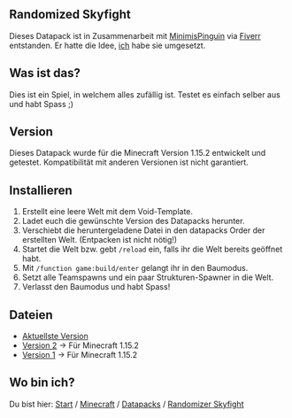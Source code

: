 ## Randomized Skyfight

Dieses Datapack ist in Zusammenarbeit mit [MinimisPinguin](https://twitter.com/MinimisPinguin) via [Fiverr](https://www.fiverr.com/rafaelurben/make-you-a-minecraft-datapack) entstanden.
Er hatte die Idee, [ich](https://fiverr.com/rafaelurben) habe sie umgesetzt.

## Was ist das?

Dies ist ein Spiel, in welchem alles zufällig ist. Testet es einfach selber aus und habt Spass ;)

## Version

Dieses Datapack wurde für die Minecraft Version 1.15.2 entwickelt und getestet. Kompatibilität mit anderen Versionen ist nicht garantiert.


## Installieren

1. Erstellt eine leere Welt mit dem Void-Template.
2. Ladet euch die gewünschte Version des Datapacks herunter.
3. Verschiebt die heruntergeladene Datei in den datapacks Order der erstellten Welt. (Entpacken ist nicht nötig!)
4. Startet die Welt bzw. gebt `/reload` ein, falls ihr die Welt bereits geöffnet habt.
5. Mit `/function game:build/enter` gelangt ihr in den Baumodus.
6. Setzt alle Teamspawns und ein paar Strukturen-Spawner in die Welt.
7. Verlasst den Baumodus und habt Spass!


## Dateien

- [Aktuellste Version](https://github.com/rafaelurben/mc-randomizedskyfight/raw/master/downloads/randomizedskyfight-v2.zip)
- [Version 2](https://github.com/rafaelurben/mc-randomizedskyfight/raw/master/downloads/randomizedskyfight-v2.zip) -> Für Minecraft 1.15.2
- [Version 1](https://github.com/rafaelurben/mc-randomizedskyfight/raw/master/downloads/randomizedskyfight-v1.zip) -> Für Minecraft 1.15.2


## Wo bin ich?

Du bist hier: [Start](/) / [Minecraft](/minecraft) / [Datapacks](/minecraft/datapacks) / [Randomizer Skyfight](/minecraft/datapacks/randomizedskyfight)
